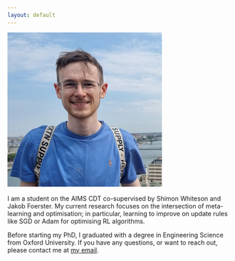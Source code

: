 ```yaml
---
layout: default
---
```


<img src="/assets/img/alex_goldie.png" alt="drawing" class="portrait"/>

I am a student on the AIMS CDT co-supervised by Shimon Whiteson and Jakob Foerster. My current research focuses on the intersection of meta-learning and optimisation; in particular, learning to improve on update rules like SGD or Adam for optimising RL algorithms.

Before starting my PhD, I graduated with a degree in Engineering Science from Oxford University. If you have any questions, or want to reach out, please contact me at [my email](mailto:goldie@robots.ox.ac.uk).
